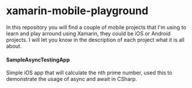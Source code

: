 xamarin-mobile-playground
=========================

In this repository you will find a couple of mobile projects that I'm using to learn and play arround using Xamarin, they could be iOS or Android projects.
I will let you know in the description of each project what it is all about.

#### SampleAsyncTestingApp
Simple iOS app that will calculate the nth prime number, used this to demonstrate the usage of async and await in CSharp.
